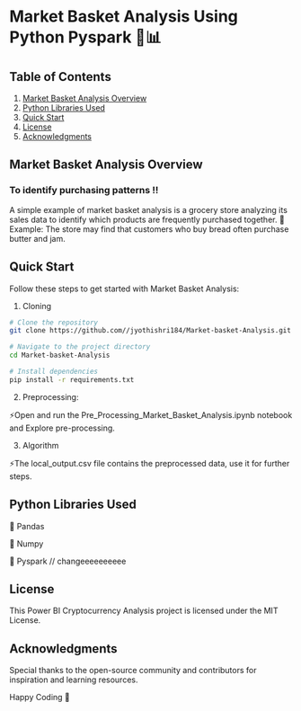 # Market Basket Analysis Using Python Pyspark 🛒📊

## Table of Contents
1. [Market Basket Analysis Overview](#market-basket-analysis-overview)
2. [Python Libraries Used](#python-libraries-used)
3. [Quick Start](#quick-start)
4. [License](#license)
5. [Acknowledgments](#acknowledgments)

## Market Basket Analysis Overview

### To identify purchasing patterns !!

A simple example of market basket analysis is a grocery store analyzing its sales data to identify which products are frequently purchased together. 
   🎈Example: The store may find that customers who buy bread often purchase butter and jam.



## Quick Start
Follow these steps to get started with Market Basket Analysis:

1. Cloning
```bash
# Clone the repository
git clone https://github.com//jyothishri184/Market-basket-Analysis.git

# Navigate to the project directory
cd Market-basket-Analysis

# Install dependencies
pip install -r requirements.txt
```


2. Preprocessing:

 ⚡Open and run the Pre_Processing_Market_Basket_Analysis.ipynb notebook and Explore pre-processing.


3. Algorithm
   
 ⚡The local_output.csv file contains the preprocessed data, use it for further steps.

 
## Python Libraries Used
 🌟 Pandas
 
 🌟 Numpy
 
 🌟 Pyspark // changeeeeeeeeee

## License
This Power BI Cryptocurrency Analysis project is licensed under the MIT License.

## Acknowledgments

Special thanks to the open-source community and contributors for inspiration and learning resources.

Happy Coding 🚀
